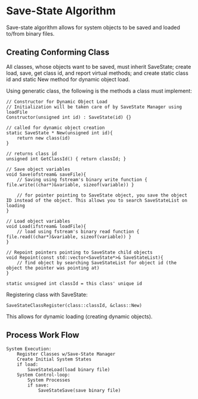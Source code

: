 # Save-State Algorithm
Save-state algorithm allows for system objects to be saved and loaded to/from binary files.  

## Creating Conforming Class 
All classes, whose objects want to be saved, must inherit SaveState; create load, save, get class id, and report virtual methods; and create static class id and static New method for dynamic object load.

Using generatic class, the following is the methods a class must implement:
```
// Constructor for Dynamic Object Load
// Initialization will be taken care of by SaveState Manager using loadFile
Constructor(unsigned int id) : SaveState(id) {}

// called for dynamic object creation
static SaveState * New(unsigned int id){
    return new class(id)
}

// returns class id
unsigned int GetClassId() { return classId; }

// Save object variables
void Save(ofstream& saveFile){
    // Saving using fstream's binary write function { file.write((char*)&variable, sizeof(variable)) }

    // for pointer pointing to SaveState object, you save the object ID instead of the object. This allows you to search SaveStateList on loading
}  

// Load object variables
void Load(ifstream& loadFile){
    // load using fstream's binary read function { file.read((char*)&variable, sizeof(variable)) }
}

// Repoint pointers pointing to SaveState child objects
void Repoint(const std::vector<SaveState*>& SaveStateList){
    // find object by searching SaveStateList for object id (the object the pointer was pointing at)
}

static unsigned int classId = this class' unique id
```

Registering class with SaveState:
```
SaveStateClassRegister(class::classId, &class::New)
```
This allows for dynamic loading (creating dynamic objects). 

## Process Work Flow
```
System Execution:
    Register Classes w/Save-State Manager 
    Create Initial System States
    if load:
        SaveStateLoad(load binary file)
    System Control-loop:
        System Processes
        if save:
            SaveStateSave(save binary file)
```